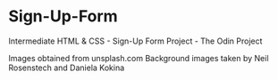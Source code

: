 # Sign-Up-Form
Intermediate HTML &amp; CSS - Sign-Up Form Project - The Odin Project

Images obtained from unsplash.com
Background images taken by Neil Rosenstech and Daniela Kokina